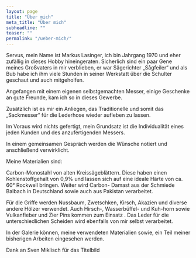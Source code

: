 ```yaml
---
layout: page
title: "Über mich"
meta_title: "Über mich"
subheadline: ""
teaser: ""
permalink: "/ueber-mich/"
---
```

Servus, mein Name ist Markus Lasinger, ich bin Jahrgang 1970 und eher zufällig in dieses Hobby hineingeraten.
Sicherlich sind ein paar Gene meines Großvaters in mir verblieben, er war Sägerichter „Sågfeiler“ und als Bub habe ich ihm viele Stunden in seiner Werkstatt über die Schulter geschaut und auch mitgeholfen.

Angefangen mit einem eigenen selbstgemachten Messer,  einige Geschenke an gute Freunde, kam ich so in dieses Gewerbe.

Zusätzlich ist es mir ein Anliegen, das Traditionelle und somit das „Sackmesser“ für die Lederhose wieder aufleben zu lassen.

Im Voraus wird nichts gefertigt, mein Grundsatz ist die Individualität eines jeden Kunden und des anzufertigenden Messers.

In einem gemeinsamen Gespräch werden die Wünsche notiert und anschließend verwirklicht.

Meine Materialien sind:

Carbon-Monostahl von alten Kreissägeblättern. Diese haben einen Kohlenstoffgehalt von 0,9% und lassen sich auf eine ideale Härte von ca. 60° Rockwell bringen.
Weiter wird Carbon- Damast aus der Schmiede Balbach in Deutschland sowie auch aus Pakistan verarbeitet.

Für die Griffe werden Nussbaum, Zwetschken, Kirsch, Akazien und diverse andere Hölzer verwendet.
Auch Hirsch-, Wasserbüffel- und Kuh-horn sowie Vulkanfieber und Zier Pins kommen zum Einsatz .
Das Leder für die unterschiedlichen Scheiden wird ebenfalls von mir selbst verarbeitet.

In der Galerie können, meine verwendeten Materialien sowie, ein Teil meiner bisherigen Arbeiten eingesehen werden.

Dank an Sven Miklisch für das Titelbild

